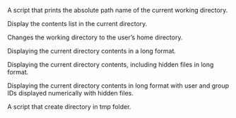 A script that prints the absolute path name of the current working directory.

Display the contents list in the current directory.

Changes the working directory to the user’s home directory.

Displaying the  current directory contents in a long format.

Displaying the current directory contents, including hidden files in long format.

Displaying the current directory contents in long format  with user and group IDs displayed numerically with hidden files.

A script that create directory in tmp folder.

